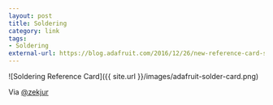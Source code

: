 ```yaml
---
layout: post
title: Soldering
category: link
tags:
- Soldering
external-url: https://blog.adafruit.com/2016/12/26/new-reference-card-soldering-101/
---
```

![Soldering Reference Card]({{ site.url }}/images/adafruit-solder-card.png)

Via [@zekjur](https://twitter.com/zekjur/status/952596267884056576)
